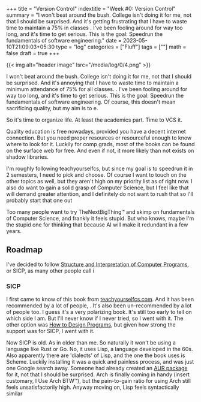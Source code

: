 +++
title = "Version Control"
indextitle = "Week #0: Version Control"
summary = "I won't beat around the bush. College isn't doing it for me, not that I should be surprised. And it's getting frustrating that I have to waste time to maintain a 75% in classes . I've been fooling around for way too long, and it's time to get serious. This is the goal: Speedrun the fundamentals of software engineering."
date = 2023-05-10T21:09:03+05:30
type = "log"
categories = ["Fluff"]
tags = [""]
math = false
draft = true
+++

<!-- ![doodle]()

![custom 1bit art](https://i.scdn.co/image/ab67616d0000b2739bce7409f1fd24101e611603)

![custom bw art](https://imgix.bustle.com/inverse/c4/46/45/1b/a75c/4fa6/a35c/a9db704cea00/radiohead-a-moon-shaped-pool-kill-the-witch-daydreaming-thom-yorke-jonny-greenwood.jpeg?w=1200&h=630&fit=crop&crop=faces&fm=jpg)

![generative pixel art](https://preview.redd.it/acdg97aefeq71.png?width=2560&format=png&auto=webp&s=ecd3e57f4c825534fc25be3d3202e2ab1468db41)

![1](https://electronics-fun.com/wp-content/uploads/2020/11/Seven-segment-display.png) -->

{{< img alt="header image" lsrc="/media/log/0/4.png" >}}

I won't beat around the bush. College isn't doing it for me, not that I should be surprised. And it's annoying that I have to waste time to maintain a minimum attendance of 75% for all classes. . I've been fooling around for way too long, and it's time to get serious. This is the goal: Speedrun the fundamentals of software engineering. Of course, this doesn't mean sacrificing quality, but my aim is to e.

So it's time to organize life. At least the academics part. Time to VCS it.

Quality education is free nowadays, provided you have a decent internet connection. But you need proper resources or resourceful enough to know where to look for it. Luckily for comp grads, most of the books can be found on the surface web for free. And even if not, it more likely than not exists on shadow libraries.

I'm roughly following teachyourselfcs, but since my goal is to speedrun it in 2 semesters, I need to pick and choose. Of course I want to touch on the other topics as well, but they aren't high on my priority list as of right now.
I also do want to gain a solid grasp of Computer Science, but I feel like that will demand greater attention, and I definitely do not want to rush that so I'll probably start that one out

Too many people want to try TheNextBigThing™ and skimp on fundamentals of Computer Science, and frankly it feels stupid. But who knows, maybe I'm the stupid one for thinking that because AI will make it redundant in a few years.

## Roadmap

I've decided to follow [Structure and Interpretation of Computer Programs](https://sarabander.github.io/sicp/html/index.xhtml), or SICP, as many other people call i

### SICP

I first came to know of this book from [teachyourselfcs.com](https://teachyourselfcs.com/#programming). And it has been recommended by a lot of people, . It's also been un-recommended by a lot of people too. I guess it's a very polarizing book. It's still too early to tell on which side I am. But I'll never know if I never tried, so I went with it. The other option was [How to Design Programs](https://htdp.org/), but given how strong the support was for SICP, I went with it.

Now SICP is old. As in older than me. So naturally it won't be using a language like Rust or Go. No, it uses Lisp, a language developed in the 60s. Also apparently there are 'dialects' of Lisp, and the one the book uses is Scheme. Luckily installing it was a quick and painless process, and was just one Google search away. Someone had already created an [AUR package](https://aur.archlinux.org/packages/mit-scheme) for it, not that I should be surprised. Arch is finally coming in handy (insert customary, I Use Arch BTW™), but the pain-to-gain ratio for using Arch still feels unsatisfactorily high. Anyway moving on, Lisp feels syntactically similar
